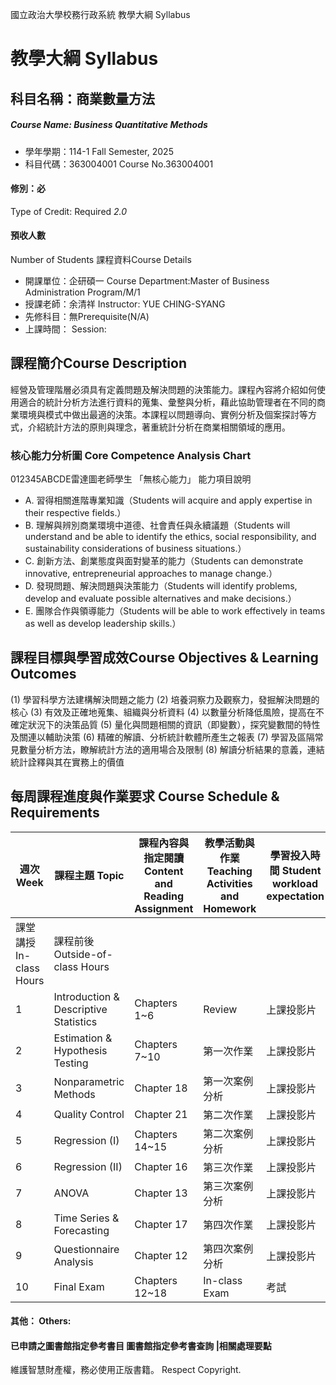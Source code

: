 國立政治大學校務行政系統 教學大綱 Syllabus
# 教學大綱 Syllabus
##  科目名稱：商業數量方法
#####  Course Name: Business Quantitative Methods
  * 學年學期：114-1 Fall Semester, 2025 
  * 科目代碼：363004001 Course No.363004001
#### 修別：必
Type of Credit: Required 
_2.0_
#### 預收人數
Number of Students
課程資料Course Details
  * 開課單位：企研碩一 Course Department:Master of Business Administration Program/M/1 
  * 授課老師：余清祥 Instructor: YUE CHING-SYANG 
  * 先修科目：無Prerequisite(N/A)
  * 上課時間： Session: 
##  課程簡介Course Description
經營及管理階層必須具有定義問題及解決問題的決策能力。課程內容將介紹如何使用適合的統計分析方法進行資料的蒐集、彙整與分析，藉此協助管理者在不同的商業環境與模式中做出最適的決策。本課程以問題導向、實例分析及個案探討等方式，介紹統計方法的原則與理念，著重統計分析在商業相關領域的應用。
###  核心能力分析圖 Core Competence Analysis Chart
012345ABCDE雷達圖老師學生
「無核心能力」 
能力項目說明
  * A. 習得相關進階專業知識（Students will acquire and apply expertise in their respective fields.）
  * B. 理解與辨別商業環境中道德、社會責任與永續議題（Students will understand and be able to identify the ethics, social responsibility, and sustainability considerations of business situations.）
  * C. 創新方法、創業態度與面對變革的能力（Students can demonstrate innovative, entrepreneurial approaches to manage change.）
  * D. 發現問題、解決問題與決策能力（Students will identify problems, develop and evaluate possible alternatives and make decisions.）
  * E. 團隊合作與領導能力（Students will be able to work effectively in teams as well as develop leadership skills.）
##  課程目標與學習成效Course Objectives & Learning Outcomes 
(1) 學習科學方法建構解決問題之能力
(2) 培養洞察力及觀察力，發掘解決問題的核心
(3) 有效及正確地蒐集、組織與分析資料
(4) 以數量分析降低風險，提高在不確定狀況下的決策品質
(5) 量化與問題相關的資訊（即變數），探究變數間的特性及關連以輔助決策
(6) 精確的解讀、分析統計軟體所產生之報表
(7) 學習及區隔常見數量分析方法，瞭解統計方法的適用場合及限制
(8) 解讀分析結果的意義，連結統計詮釋與其在實務上的價值
##  每周課程進度與作業要求 Course Schedule & Requirements
週次 Week |  課程主題 Topic |  課程內容與指定閱讀 Content and Reading Assignment |  教學活動與作業 Teaching Activities and Homework |  學習投入時間 Student workload expectation  
---|---|---|---|---  
課堂講授 In-class Hours |  課程前後 Outside-of-class Hours  
1 |  Introduction & Descriptive Statistics |  Chapters 1~6 |  Review |  上課投影片 |  熟悉 上課方式  
2 |  Estimation & Hypothesis Testing |  Chapters 7~10 |  第一次作業 |  上課投影片 |  課程複習  
3 |  Nonparametric Methods |  Chapter 18 |  第一次案例分析 |  上課投影片 |  進度檢核  
4 |  Quality Control |  Chapter 21 |  第二次作業 |  上課投影片 |  實務分析  
5 |  Regression (I) |  Chapters 14~15 |  第二次案例分析 |  上課投影片 |  進度檢核  
6 |  Regression (II) |  Chapter 16 |  第三次作業 |  上課投影片 |  實務分析  
7 |  ANOVA |  Chapter 13 |  第三次案例分析 |  上課投影片 |  進度檢核  
8 |  Time Series & Forecasting |  Chapter 17 |  第四次作業 |  上課投影片 |  實務分析  
9 |  Questionnaire Analysis |  Chapter 12 |  第四次案例分析 |  上課投影片 |  實務分析  
10 |  Final Exam |  Chapters 12~18 |  In-class Exam |  考試 |   
####  其他： Others:
####  已申請之圖書館指定參考書目  圖書館指定參考書查詢 |相關處理要點
維護智慧財產權，務必使用正版書籍。 Respect Copyright.